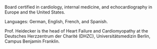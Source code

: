 Board certified in cardiology, internal medicine, and echocardiography in Europe and the United States.

Languages: German, English, French, and Spanish.

Prof. Heidecker is the head of Heart Failure and Cardiomyopathy at the Deutsches Herzzentrum der Charité (DHZC), Universitätsmedizin Berlin, Campus Benjamin Franklin.
